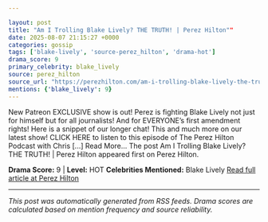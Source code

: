 ```yaml
---

layout: post
title: "Am I Trolling Blake Lively? THE TRUTH! | Perez Hilton""
date: 2025-08-07 21:15:27 +0000
categories: gossip
tags: ['blake-lively', 'source-perez_hilton', 'drama-hot']
drama_score: 9
primary_celebrity: blake_lively
source: perez_hilton
source_url: "https://perezhilton.com/am-i-trolling-blake-lively-the-truth-perez-hilton/""
mentions: {'blake_lively': 9}
---
```


New Patreon EXCLUSIVE show is out! Perez is fighting Blake Lively not just for himself but for all journalists! And for EVERYONE’s first amendment rights! Here is a snippet of our longer chat! This and much more on our latest show! CLICK HERE to listen to this episode of The Perez Hilton Podcast with Chris [...] Read More... The post Am I Trolling Blake Lively? THE TRUTH! | Perez Hilton appeared first on Perez Hilton.

**Drama Score:** 9 | **Level:** HOT **Celebrities Mentioned:** Blake Lively [Read full article at Perez Hilton](https://perezhilton.com/am-i-trolling-blake-lively-the-truth-perez-hilton/)

---

*This post was automatically generated from RSS feeds. Drama scores are calculated based on mention frequency and source reliability.*